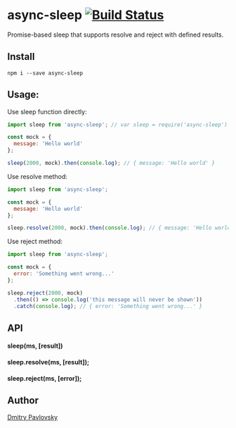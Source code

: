 # async-sleep [![Build Status](https://travis-ci.org/dimapaloskin/async-sleep.svg?branch=master)](https://travis-ci.org/dimapaloskin/async-sleep)

Promise-based sleep that supports resolve and reject with defined results.

## Install

```
npm i --save async-sleep
```

## Usage:

Use sleep function directly:
  
```js
import sleep from 'async-sleep'; // var sleep = require('async-sleep') also works 

const mock = {
  message: 'Hello world'
};

sleep(2000, mock).then(console.log); // { message: 'Hello world' }
```

Use resolve method:
```js
import sleep from 'async-sleep';

const mock = {
  message: 'Hello world'
};

sleep.resolve(2000, mock).then(console.log); // { message: 'Hello world' }
```

Use reject method:
```js
import sleep from 'async-sleep';

const mock = {
  error: 'Something went wrong...'
};

sleep.reject(2000, mock)
  .then(() => console.log('this message will never be shown'))
  .catch(console.log); // { error: 'Something went wrong...' }
```

## API

#### sleep(ms, [result])
#### sleep.resolve(ms, [result]);
#### sleep.reject(ms, [error]);

## Author

[Dmitry Pavlovsky](http://palosk.in)
